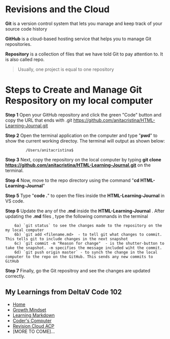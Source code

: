 # Revisions and the Cloud

**Git** is a version control system that lets you manage and keep track of your source code history

**GitHub** is a cloud-based hosting service that helps you to manage Git repositories.

**Repository** is a collection of files that we have told Git to pay attention to. It is also called repo.
> Usually, one project is equal to one repository
        
# Steps to Create and Manage Git Respository on my local computer
 
  **Step 1** Open your GitHub repository and click the green "Code" button and copy the URL that ends with .git
             https://github.com/anitacristina/HTML-Learning-Journal.git
           
 **Step 2**  Open the terminal application on the computer and type "**pwd**" to show the current working directoy. The terminal will output as shown below:
 
             /Users/anitacristina$
            
 **Step 3**  Next, copy the repository on the local computer by typing **git clone https://github.com/anitacristina/HTML-Learning-Journal.git** on the terminal.
 
 **Step 4**  Now, move to the repo directory using the command "**cd HTML-Learning-Journal**"
 
 **Step 5**  Type "**code .**" to open the files inside the **HTML-Learning-Journal** in VS code. 
 
 **Step 6**  Update the any of the **.md** inside the **HTML-Learning-Journal** . After updating the **.md** files , type the following commands in the terminal
 
        6a) `git status` to see the changes made to the repository on the my local computer
        6b) `git add <filename.md>  - to tell git what changes to commit. This tells git to include changes in the next snapshot
        6c) `git commit -m "Reason for change"  - is the shutter-button to take the snapshot. -m specifies the message included wiht the commit.
        6d) `git push origin master` - to synch the change in the local computer to the repo on the GitHub. This sends any new commits to GitHub
        
 **Step 7**  Finally, go the Git repositroy and see the changes are updated correctly.
 
 ## My Learnings from DeltaV Code 102
 
- [Home](README.md)
- [Growth Mindset](GROWTH_MINDSET.md)
- [Learning Markdown](LEARNING_MARKDOWN.md)
- [Coder's Computer](CODERS_COMPUTER.md)
- [Revision Cloud ACP](REVISION_CLOUD.md)
- [MORE TO COME]...

  
